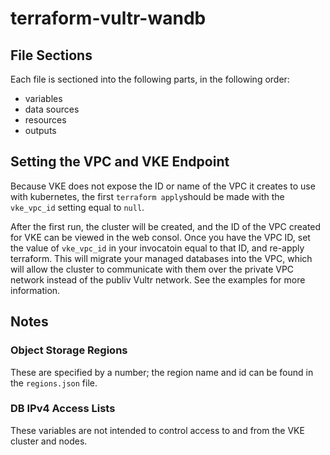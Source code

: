 # terraform-vultr-wandb

## File Sections
Each file is sectioned into the following parts, in the following order:
 * variables
 * data sources
 * resources
 * outputs

## Setting the VPC and VKE Endpoint
Because VKE does not expose the ID or name of the VPC it creates to use with kubernetes, the first `terraform apply`should be made with the `vke_vpc_id` setting equal to `null`. 

After the first run, the cluster will be created, and the ID of the VPC created for VKE can be viewed in the web consol. Once you have the VPC ID, set the value of `vke_vpc_id` in your invocatoin equal to that ID, and re-apply terraform. This will migrate your managed databases into the VPC, which will allow the cluster to communicate with them over the private VPC network instead of the publiv Vultr network. See the examples for more information.

 
## Notes 

### Object Storage Regions
These are specified by a number; the region name and id can be found in the `regions.json` file.

### DB IPv4 Access Lists
These variables are not intended to control access to and from the VKE cluster and nodes. 